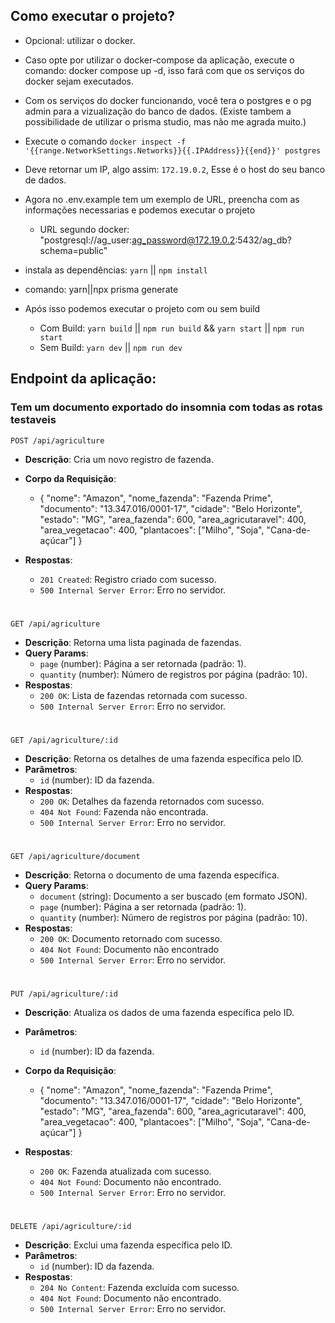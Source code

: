 ## Como executar o projeto?

- Opcional: utilizar o docker.
- Caso opte por utilizar o docker-compose da aplicação, execute o comando: docker compose up -d, isso fará com que os serviços do docker sejam executados.
- Com os serviços do docker funcionando, você tera o postgres e o pg admin para a vizualização do banco de dados. (Existe tambem a possibilidade de utilizar o prisma studio, mas não me agrada muito.)
- Execute o comando `docker inspect -f '{{range.NetworkSettings.Networks}}{{.IPAddress}}{{end}}' postgres`
- Deve retornar um IP, algo assim: `172.19.0.2`, Esse é o host do seu banco de dados.
- Agora no .env.example tem um exemplo de URL, preencha com as informações necessarias e podemos executar o projeto

  - URL segundo docker: "postgresql://ag_user:ag_password@172.19.0.2:5432/ag_db?schema=public"

- instala as dependências: `yarn` || `npm install`

- comando: yarn||npx prisma generate
- Após isso podemos executar o projeto com ou sem build
  - Com Build: `yarn build` || `npm run build` && `yarn start` || `npm run start`
  - Sem Build: `yarn dev` || `npm run dev` 

## Endpoint da aplicação:

### Tem um documento exportado do insomnia com todas as rotas testaveis

`POST /api/agriculture`

- **Descrição**: Cria um novo registro de fazenda.
- **Corpo da Requisição**:

  - {
    "nome": "Amazon",
    "nome_fazenda": "Fazenda Prime",
    "documento": "13.347.016/0001-17",
    "cidade": "Belo Horizonte",
    "estado": "MG",
    "area_fazenda": 600,
    "area_agricutaravel": 400,
    "area_vegetacao": 400,
    "plantacoes": ["Milho", "Soja", "Cana-de-açúcar"]
    }

- **Respostas**:
  - `201 Created`: Registro criado com sucesso.
  - `500 Internal Server Error`: Erro no servidor.

#

`GET /api/agriculture`

- **Descrição**: Retorna uma lista paginada de fazendas.
- **Query Params**:
  - `page` (number): Página a ser retornada (padrão: 1).
  - `quantity` (number): Número de registros por página (padrão: 10).
- **Respostas**:
  - `200 OK`: Lista de fazendas retornada com sucesso.
  - `500 Internal Server Error`: Erro no servidor.

#

`GET /api/agriculture/:id`

- **Descrição**: Retorna os detalhes de uma fazenda específica pelo ID.
- **Parâmetros**:
  - `id` (number): ID da fazenda.
- **Respostas**:
  - `200 OK`: Detalhes da fazenda retornados com sucesso.
  - `404 Not Found`: Fazenda não encontrada.
  - `500 Internal Server Error`: Erro no servidor.

#

`GET /api/agriculture/document`

- **Descrição**: Retorna o documento de uma fazenda específica.
- **Query Params**:
  - `document` (string): Documento a ser buscado (em formato JSON).
  - `page` (number): Página a ser retornada (padrão: 1).
  - `quantity` (number): Número de registros por página (padrão: 10).
- **Respostas**:
  - `200 OK`: Documento retornado com sucesso.
  - `404 Not Found`: Documento não encontrado
  - `500 Internal Server Error`: Erro no servidor.

#

`PUT /api/agriculture/:id`

- **Descrição**: Atualiza os dados de uma fazenda específica pelo ID.
- **Parâmetros**:
  - `id` (number): ID da fazenda.
- **Corpo da Requisição**:

  - {
    "nome": "Amazon",
    "nome_fazenda": "Fazenda Prime",
    "documento": "13.347.016/0001-17",
    "cidade": "Belo Horizonte",
    "estado": "MG",
    "area_fazenda": 600,
    "area_agricutaravel": 400,
    "area_vegetacao": 400,
    "plantacoes": ["Milho", "Soja", "Cana-de-açúcar"]
    }

- **Respostas**:
  - `200 OK`: Fazenda atualizada com sucesso.
  - `404 Not Found`: Documento não encontrado.
  - `500 Internal Server Error`: Erro no servidor.

#

`DELETE /api/agriculture/:id`

- **Descrição**: Exclui uma fazenda específica pelo ID.
- **Parâmetros**:
  - `id` (number): ID da fazenda.
- **Respostas**:
  - `204 No Content`: Fazenda excluída com sucesso.
  - `404 Not Found`: Documento não encontrado.
  - `500 Internal Server Error`: Erro no servidor.
